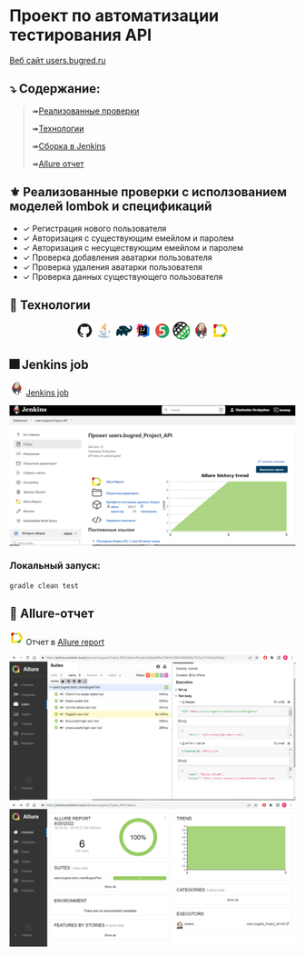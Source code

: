 # Проект по автоматизации тестирования API
<a target="_blank" href="http://users.bugred.ru/">Веб сайт users.bugred.ru</a>

## ⤵️ Содержание:

> ➠[Реализованные проверки](#boom-Реализованные-проверки)
>
> ➠[Технологии](#classical_building-Технологии)
> 
> ➠[Сборка в Jenkins](#man_cook-Jenkins-job)
> 
> ➠[Allure отчет](#bar_chart-Allure-отчет)

## ⚜️ Реализованные проверки с исползованием моделей lombok и спецификаций

- ✓ Регистрация нового пользователя 
- ✓ Авторизация с существующим емейлом и паролем 
- ✓ Авторизация с несуществующим емейлом и паролем
- ✓ Проверка добавления аватарки пользователя
- ✓ Проверка удаления аватарки пользователя
- ✓ Проверка данных существующего пользователя

## 🤖 Технологии
<p align="center">
<img width="6%" title="Idea" src="images/logo/GitHub.svg">
<img width="6%" title="Java" src="images/logo/Java.svg">
<img width="6%" title="Java" src="images/logo/Gradle.svg">
<img width="6%" title="Java" src="images/logo/Idea.svg">
<img width="6%" title="Java" src="images/logo/Junit5.svg">
<img width="6%" title="Java" src="images/logo/logo.png">
<img width="6%" title="Java" src="images/logo/Jenkins.svg">
<img width="6%" title="Java" src="images/logo/Allure.svg">


</p>

## 🎆 Jenkins job
<img src="images/logo/Jenkins.svg" width="25" height="25"  alt="Jenkins"/></a>  <a target="_blank" href="https://jenkins.autotests.cloud/job/users.bugred_Project_API/">Jenkins job</a>
<p align="center">
<a href="https://jenkins.autotests.cloud/job/011-maslogirl-FinalProject-API/"><img src="images/screens/job.png" alt="Jenkins"/></a>
</p>


###  Локальный запуск:
```
gradle clean test
```

## 📎 Allure-отчет
<img src="images/logo/Allure.svg" width="25" height="25"  alt="Allure"/></a> Отчет в <a target="_blank" href="https://jenkins.autotests.cloud/job/users.bugred_Project_API/allure/#">Allure report</a>
<p align="center">
<img title="Allure Overview Dashboard" src="images/screens/allure_report.PNG">
<img title="Allure Overview Dashboard" src="images/screens/allure2.PNG">
</p>
